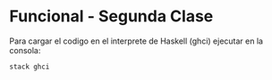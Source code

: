 # Funcional - Segunda Clase

Para cargar el codigo en el interprete de Haskell (ghci) ejecutar en la consola:

```bash
stack ghci
```
